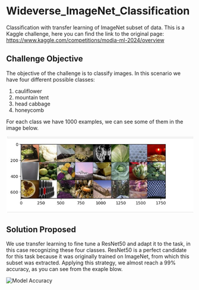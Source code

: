# Wideverse_ImageNet_Classification
Classification with transfer learning of ImageNet subset of data. This is a Kaggle challenge, here you can find the link to the original page: https://www.kaggle.com/competitions/modia-ml-2024/overview

## Challenge Objective
The objective of the challenge is to classify images. In this scenario we have four different possible classes:
1. cauliflower
2. mountain tent
3. head cabbage
4. honeycomb

For each class we have 1000 examples, we can see some of them in the image below.

![Example Data](imgs/data_example.jpg)

## Solution Proposed
We use transfer learning to fine tune a ResNet50 and adapt it to the task, in this case recognizing these four classes. ResNet50 is a perfect candidate for this task because it was originally trained on ImageNet, from which this subset was extracted. Applying this strategy, we almost reach a 99% accuracy, as you can see from the exaple blow.

![Model Accuracy](imgs/console_example_1.jpg)
